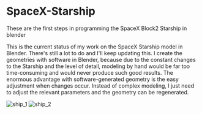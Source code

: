 # SpaceX-Starship
These are the first steps in programming the SpaceX Block2 Starship in blender

This is the current status of my work on the SpaceX Starship model in Blender. There's still a lot to do and I'll keep updating this. 
I create the geometries with software in Blender, because due to the constant changes to the Starship and the level of detail, 
modeling by hand would be far too time-consuming and would never produce such good results. 
The enormous advantage with software-generated geometry is the easy adjustment when changes occur. 
Instead of complex modeling, I just need to adjust the relevant parameters and the geometry can be regenerated.

![ship_1](https://github.com/user-attachments/assets/1c6a5d2b-b6f2-451d-865f-d5f836748074)
![ship_2](https://github.com/user-attachments/assets/bf4abad1-b5f3-4225-a89d-05fe01064ad1)

